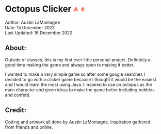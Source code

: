 # Octopus Clicker ![alt text](https://github.com/lamontagneaustin/first-game/blob/main/first-game/src/octopus1.png?raw=true) ![alt text](https://github.com/lamontagneaustin/first-game/blob/main/first-game/src/octopus2.png?raw=true)

Author: Austin LaMontagne <br />
Date: 15 December 2022 <br />
Last Updated: 16 December 2022 <br />

## About:
Outside of classes, this is my first ever little personal project. Definitely a good time making the game and always open to making it better.

I wanted to make a very simple game so after some google searches I decided to go with a clicker game because I thought it would be the easiest and I would learn the most using Java. I inspired to use an octopus as the main character and given ideas to make the game better including bubbles and confetti.

## Credit:
Coding and artwork all done by Austin LaMontagne. Inspiration gathered from friends and online.
